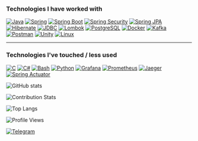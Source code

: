 ### Technologies I have worked with

[![Java](https://img.shields.io/badge/Java-ED8B00?style=for-the-badge&logo=openjdk&logoColor=white)]()
[![Spring](https://img.shields.io/badge/Spring-6DB33F?style=for-the-badge&logo=spring&logoColor=white)]()
[![Spring Boot](https://img.shields.io/badge/Spring%20Boot-6DB33F?style=for-the-badge&logo=spring-boot&logoColor=white)]()
[![Spring Security](https://img.shields.io/badge/Spring%20Security-6DB33F?style=for-the-badge&logo=spring-security&logoColor=white)]()
[![Spring JPA](https://img.shields.io/badge/Spring%20JPA-6DB33F?style=for-the-badge&logo=spring&logoColor=white)]()
[![Hibernate](https://img.shields.io/badge/Hibernate-59666C?style=for-the-badge&logo=hibernate&logoColor=white)]()
[![JDBC](https://img.shields.io/badge/JDBC-007396?style=for-the-badge&logo=java&logoColor=white)]()
[![Lombok](https://img.shields.io/badge/Lombok-DC382D?style=for-the-badge&logo=lombok&logoColor=white)]()
[![PostgreSQL](https://img.shields.io/badge/PostgreSQL-4169E1?style=for-the-badge&logo=postgresql&logoColor=white)]()
[![Docker](https://img.shields.io/badge/Docker-2496ED?style=for-the-badge&logo=docker&logoColor=white)]()
[![Kafka](https://img.shields.io/badge/Kafka-231F20?style=for-the-badge&logo=apache-kafka&logoColor=white)]()
[![Postman](https://img.shields.io/badge/Postman-FF6C37?style=for-the-badge&logo=postman&logoColor=white)]()
[![Unity](https://img.shields.io/badge/Unity-000000?style=for-the-badge&logo=unity&logoColor=white)]()
[![Linux](https://img.shields.io/badge/Linux-FCC624?style=for-the-badge&logo=linux&logoColor=black)]()

---

### Technologies I've touched / less used

[![C](https://img.shields.io/badge/C-00599C?style=for-the-badge&logo=c&logoColor=white)]()
[![C#](https://img.shields.io/badge/C%23-239120?style=for-the-badge&logo=c-sharp&logoColor=white)]()
[![Bash](https://img.shields.io/badge/Bash-4EAA25?style=for-the-badge&logo=gnubash&logoColor=white)]()
[![Python](https://img.shields.io/badge/Python-3776AB?style=for-the-badge&logo=python&logoColor=white)]()
[![Grafana](https://img.shields.io/badge/Grafana-F46800?style=for-the-badge&logo=grafana&logoColor=white)]()
[![Prometheus](https://img.shields.io/badge/Prometheus-E6522C?style=for-the-badge&logo=prometheus&logoColor=white)]()
[![Jaeger](https://img.shields.io/badge/Jaeger-000000?style=for-the-badge&logo=jaeger&logoColor=white)]()
[![Spring Actuator](https://img.shields.io/badge/Spring%20Actuator-6DB33F?style=for-the-badge&logo=spring&logoColor=white)]()

![GitHub stats](https://github-readme-stats.vercel.app/api?username=vexvl&show_icons=true&theme=radical)

![Contribution Stats](https://github-contribution-summary.vercel.app/api/?username=vexvl&year=2023)

![Top Langs](https://github-readme-stats.vercel.app/api/top-langs/?username=vexvl&layout=compact)

![Profile Views](https://komarev.com/ghpvc/?username=vexvl&style=flat-square&color=blue)

[![Telegram](https://img.shields.io/badge/Telegram-2CA5E0?style=for-the-badge&logo=telegram&logoColor=white)](https://t.me/vexvl)

<!--
**Vexvl/Vexvl** is a ✨ _special_ ✨ repository because its `README.md` (this file) appears on your GitHub profile.

Here are some ideas to get you started:

- 🔭 I’m currently working on ...
- 🌱 I’m currently learning ...
- 👯 I’m looking to collaborate on ...
- 🤔 I’m looking for help with ...
- 💬 Ask me about ...
- 📫 How to reach me: ...
- 😄 Pronouns: ...
- ⚡ Fun fact: ...
-->

